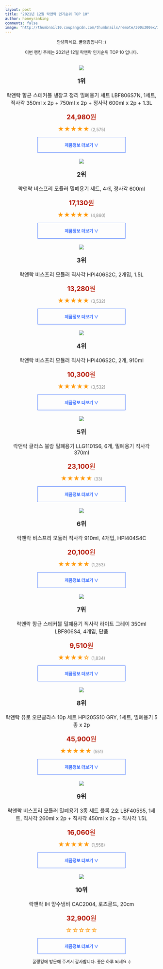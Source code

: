 ```yaml
--- 
layout: post 
title: "2021년 12월 락앤락 인기순위 TOP 10" 
author: honeyranking 
comments: false 
image: "http://thumbnail10.coupangcdn.com/thumbnails/remote/300x300ex/image/product/image/vendoritem/2019/08/09/5010285556/2e647229-70d4-42e0-97a0-5a6e6c9ea58e.jpg" 
--- 
```

<p style="text-align: center;">안녕하세요. 꿀랭킹입니다 :)</p> <p style="text-align: center;">이번 랭킹 주제는 2021년 12월 락앤락 인기순위 TOP 10 입니다.</p><center><img src="http://thumbnail10.coupangcdn.com/thumbnails/remote/300x300ex/image/product/image/vendoritem/2019/08/09/5010285556/2e647229-70d4-42e0-97a0-5a6e6c9ea58e.jpg" style="margin-top:20px" /></center> <p style="text-align: center; font-size: 20px"><b>1위</b></p> <p style="text-align: center; font-size: 17px">락앤락 향균 스테커블 냉장고 정리 밀폐용기 세트 LBF806S7N, 1세트, 직사각 350ml x 2p + 750ml x 2p + 정사각 600ml x 2p + 1.3L</p> <p style="text-align: center;"><span style="color: #b61800; font-size: 22px;"><b>24,980</b>원</span></p> <p style="text-align: center;"><span style="color: #ff9600; font-size: 20px;">★★★★★ </span><span style="color: #878787;">(2,575)</span></p> <center><a href="https://link.coupang.com/a/ih2nK"> <div style="font-size: 14px; display: inline-block; padding: 15px 90px; color: #346aff; border-radius: 2px; border: 1px solid #346aff; cursor: pointer;"><b>제품정보 더보기 &or;</b></div> </a></center><center><img src="http://thumbnail8.coupangcdn.com/thumbnails/remote/300x300ex/image/retail/images/366324307675158-9c09a3ab-ce36-4cc1-8fe2-e803df1648d6.jpg" style="margin-top:20px" /></center> <p style="text-align: center; font-size: 20px"><b>2위</b></p> <p style="text-align: center; font-size: 17px">락앤락 비스프리 모듈러 밀폐용기 세트, 4개, 정사각 600ml</p> <p style="text-align: center;"><span style="color: #b61800; font-size: 22px;"><b>17,130</b>원</span></p> <p style="text-align: center;"><span style="color: #ff9600; font-size: 20px;">★★★★★ </span><span style="color: #878787;">(4,860)</span></p> <center><a href="https://link.coupang.com/a/ih2nM"> <div style="font-size: 14px; display: inline-block; padding: 15px 90px; color: #346aff; border-radius: 2px; border: 1px solid #346aff; cursor: pointer;"><b>제품정보 더보기 &or;</b></div> </a></center><center><img src="http://thumbnail10.coupangcdn.com/thumbnails/remote/300x300ex/image/retail/images/60953949732955-5d6de39b-7f0c-40a1-9f45-e807a4d236a4.jpg" style="margin-top:20px" /></center> <p style="text-align: center; font-size: 20px"><b>3위</b></p> <p style="text-align: center; font-size: 17px">락앤락 비스프리 모듈러 직사각 HPI406S2C, 2개입, 1.5L</p> <p style="text-align: center;"><span style="color: #b61800; font-size: 22px;"><b>13,280</b>원</span></p> <p style="text-align: center;"><span style="color: #ff9600; font-size: 20px;">★★★★★ </span><span style="color: #878787;">(3,532)</span></p> <center><a href="https://link.coupang.com/a/ih2nO"> <div style="font-size: 14px; display: inline-block; padding: 15px 90px; color: #346aff; border-radius: 2px; border: 1px solid #346aff; cursor: pointer;"><b>제품정보 더보기 &or;</b></div> </a></center><center><img src="http://thumbnail7.coupangcdn.com/thumbnails/remote/300x300ex/image/retail/images/38945117697796-eef16b04-73e2-4e44-972d-9b660aad8e94.jpg" style="margin-top:20px" /></center> <p style="text-align: center; font-size: 20px"><b>4위</b></p> <p style="text-align: center; font-size: 17px">락앤락 비스프리 모듈러 직사각 HPI406S2C, 2개, 910ml</p> <p style="text-align: center;"><span style="color: #b61800; font-size: 22px;"><b>10,300</b>원</span></p> <p style="text-align: center;"><span style="color: #ff9600; font-size: 20px;">★★★★★ </span><span style="color: #878787;">(3,532)</span></p> <center><a href="https://link.coupang.com/a/ih2nQ"> <div style="font-size: 14px; display: inline-block; padding: 15px 90px; color: #346aff; border-radius: 2px; border: 1px solid #346aff; cursor: pointer;"><b>제품정보 더보기 &or;</b></div> </a></center><center><img src="http://thumbnail6.coupangcdn.com/thumbnails/remote/300x300ex/image/retail/images/2021/09/08/14/9/e27c9e6c-abfc-4132-b5ad-14251ba197fb.jpg" style="margin-top:20px" /></center> <p style="text-align: center; font-size: 20px"><b>5위</b></p> <p style="text-align: center; font-size: 17px">락앤락 글라스 블랑 밀폐용기 LLG1101S6, 6개, 밀폐용기 직사각 370ml</p> <p style="text-align: center;"><span style="color: #b61800; font-size: 22px;"><b>23,100</b>원</span></p> <p style="text-align: center;"><span style="color: #ff9600; font-size: 20px;">★★★★★ </span><span style="color: #878787;">(33)</span></p> <center><a href="https://link.coupang.com/a/ih2nS"> <div style="font-size: 14px; display: inline-block; padding: 15px 90px; color: #346aff; border-radius: 2px; border: 1px solid #346aff; cursor: pointer;"><b>제품정보 더보기 &or;</b></div> </a></center><center><img src="http://thumbnail9.coupangcdn.com/thumbnails/remote/300x300ex/image/retail/images/14664395394664-8d42d4f7-f69d-469f-9f3a-b2967e70f5ae.jpg" style="margin-top:20px" /></center> <p style="text-align: center; font-size: 20px"><b>6위</b></p> <p style="text-align: center; font-size: 17px">락앤락 비스프리 모듈러 직사각 910ml, 4개입, HPI404S4C</p> <p style="text-align: center;"><span style="color: #b61800; font-size: 22px;"><b>20,100</b>원</span></p> <p style="text-align: center;"><span style="color: #ff9600; font-size: 20px;">★★★★★ </span><span style="color: #878787;">(1,253)</span></p> <center><a href="undefined"> <div style="font-size: 14px; display: inline-block; padding: 15px 90px; color: #346aff; border-radius: 2px; border: 1px solid #346aff; cursor: pointer;"><b>제품정보 더보기 &or;</b></div> </a></center><center><img src="http://thumbnail8.coupangcdn.com/thumbnails/remote/300x300ex/image/retail/images/236004269853170-ce837abc-6e60-42cc-8a1c-695de85762a4.jpg" style="margin-top:20px" /></center> <p style="text-align: center; font-size: 20px"><b>7위</b></p> <p style="text-align: center; font-size: 17px">락앤락 항균 스테커블 밀폐용기 직사각 라이트 그레이 350ml LBF806S4, 4개입, 단품</p> <p style="text-align: center;"><span style="color: #b61800; font-size: 22px;"><b>9,510</b>원</span></p> <p style="text-align: center;"><span style="color: #ff9600; font-size: 20px;">★★★★☆ </span><span style="color: #878787;">(1,834)</span></p> <center><a href="https://link.coupang.com/a/ih2nU"> <div style="font-size: 14px; display: inline-block; padding: 15px 90px; color: #346aff; border-radius: 2px; border: 1px solid #346aff; cursor: pointer;"><b>제품정보 더보기 &or;</b></div> </a></center><center><img src="http://thumbnail6.coupangcdn.com/thumbnails/remote/300x300ex/image/retail/images/2020/06/19/11/7/2b54fc52-ac09-425d-9a45-7ec9ee670d13.jpg" style="margin-top:20px" /></center> <p style="text-align: center; font-size: 20px"><b>8위</b></p> <p style="text-align: center; font-size: 17px">락앤락 유로 오븐글라스 10p 세트 HPI205S10 GRY, 1세트, 밀폐용기 5종 x 2p</p> <p style="text-align: center;"><span style="color: #b61800; font-size: 22px;"><b>45,900</b>원</span></p> <p style="text-align: center;"><span style="color: #ff9600; font-size: 20px;">★★★★★ </span><span style="color: #878787;">(551)</span></p> <center><a href="https://link.coupang.com/a/ih2nW"> <div style="font-size: 14px; display: inline-block; padding: 15px 90px; color: #346aff; border-radius: 2px; border: 1px solid #346aff; cursor: pointer;"><b>제품정보 더보기 &or;</b></div> </a></center><center><img src="http://thumbnail9.coupangcdn.com/thumbnails/remote/300x300ex/image/product/image/vendoritem/2019/02/01/3688792507/1e9996be-3e30-456f-aaf7-ca81a79d5590.jpg" style="margin-top:20px" /></center> <p style="text-align: center; font-size: 20px"><b>9위</b></p> <p style="text-align: center; font-size: 17px">락앤락 비스프리 모듈러 밀폐용기 3종 세트 블록 2호 LBF405S5, 1세트, 직사각 260ml x 2p + 직사각 450ml x 2p + 직사각 1.5L</p> <p style="text-align: center;"><span style="color: #b61800; font-size: 22px;"><b>16,060</b>원</span></p> <p style="text-align: center;"><span style="color: #ff9600; font-size: 20px;">★★★★★ </span><span style="color: #878787;">(1,558)</span></p> <center><a href="https://link.coupang.com/a/ih2n1"> <div style="font-size: 14px; display: inline-block; padding: 15px 90px; color: #346aff; border-radius: 2px; border: 1px solid #346aff; cursor: pointer;"><b>제품정보 더보기 &or;</b></div> </a></center><center><img src="http://thumbnail10.coupangcdn.com/thumbnails/remote/300x300ex/image/retail/images/2021/12/01/17/8/d5f2339c-c58a-470e-af10-268688b81783.jpg" style="margin-top:20px" /></center> <p style="text-align: center; font-size: 20px"><b>10위</b></p> <p style="text-align: center; font-size: 17px">락앤락 IH 양수냄비 CAC2004, 로즈골드, 20cm</p> <p style="text-align: center;"><span style="color: #b61800; font-size: 22px;"><b>32,900</b>원</span></p> <p style="text-align: center;"><span style="color: #ff9600; font-size: 20px;">☆☆☆☆☆ </span><span style="color: #878787;"></span></p> <center><a href="https://link.coupang.com/a/ih2n3"> <div style="font-size: 14px; display: inline-block; padding: 15px 90px; color: #346aff; border-radius: 2px; border: 1px solid #346aff; cursor: pointer;"><b>제품정보 더보기 &or;</b></div> </a></center> <p style="text-align: center;">꿀랭킹에 방문해 주셔서 감사합니다. 좋은 하루 되세요 :)</p>
